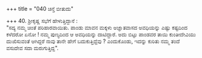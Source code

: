 +++
title = "040 ಚಿನ್ತೆ ಬೀತುದು"

+++
40. ಶ್ರೀಕೃಷ್ಣ ಸಭೆಗೆ ಹೇಳುತ್ತಿದ್ದಾನೆ :  
"ಸದ್ಯ ನಮ್ಮ ಚಿಂತೆ ಪರಿಹಾರವಾಯಿತು. ಪಾಂಡು ಮಾವನ ಮಕ್ಕಳು ಅಜ್ಞಾತವಾಸದ ಅವಧಿಯನ್ನು ಎಷ್ಟು ಕಷ್ಟದಿಂದ ಕಳೆದರೋ ಏನೋ ! ನಮ್ಮ ಪುಣ್ಯದಿಂದ ಆ ಅವಧಿಯನ್ನು ದಾಟಿದ್ದಾರೆ. ಅದು ಬಿಟ್ಟು ಪಾಂಡವರ ತಾಯಿ ಕುಂತೀದೇವಿಯು ದುಃಖಿಸುವಂತೆ ಆಗಿದ್ದರೆ ನಾವು ತಾನೇ ಹೇಗೆ ಬದುಕುತ್ತಿದ್ದೆವು ? ಎಂದುಕೊಂಡು, ಇದನ್ನು ಕುರಿತು ನಮ್ಮ ತಂದೆ ವಸುದೇವ ಸದಾ ಮರುಗುತ್ತಿದ್ದ".